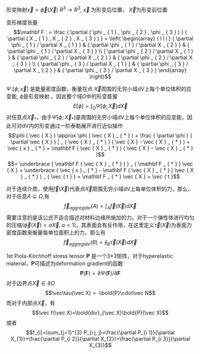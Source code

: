 形变映射$\vec x = \vec\phi(\vec X)$  $R^{3}\rightarrow R^{3}$, $\vec x$ 为形变后位置， $\vec X$为形变前位置

变形梯度张量
$$\mathbf F : = \frac { \partial ( \phi _ { 1 } , \phi _ { 2 } , \phi _ { 3 } ) } { \partial ( X _ { 1 } , X _ { 2 } , X _ { 3 } ) } = \left( \begin{array} { l l l } { \partial \phi _ { 1 } / \partial X _ { 1 } } & { \partial \phi _ { 1 } / \partial X _ { 2 } } & { \partial \phi _ { 1 } / \partial X _ { 3 } } \\ { \partial \phi _ { 2 } / \partial X _ { 1 } } & { \partial \phi _ { 2 } / \partial X _ { 2 } } & { \partial \phi _ { 2 } / \partial X _ { 3 } } \\ { \partial \phi _ { 3 } / \partial X _ { 1 } } & { \partial \phi _ { 3 } / \partial X _ { 2 } } & { \partial \phi _ { 3 } / \partial X _ { 3 } } \end{array} \right)$$

$\Psi$ $[\phi; \vec x]$ 是能量密度函数，衡量在点 $\vec X$周围的无穷小域dV上每个单位体积的应变能, $\phi$是形变映射 。因此整个域$\Omega$中的形变能量
$$E[\phi] = \int_\Omega \Psi[\phi; \vec X]d\vec X$$
对任意点$\vec X_*$，由于$\Psi[\phi; \vec X_*]$是周围的无穷小域dV上每个单位体积的应变能，因此可对dV内的形变通过一阶泰勒展开进行近似操作
$$\phi ( \vec { X } ) \approx \phi ( \vec { X } _ { * } ) + \frac { \partial \phi } { \partial \vec { X } } | _ { \vec { X } _ { * } } ( \vec { X } - \vec { X } _ { * } ) = \vec { x } _ { * } + \mathbf F ( \vec { X } _ { * } ) ( \vec { X } - \vec { X } _ { * } )$$
$$= \underbrace { \mathbf F ( \vec { X } _ { * } ) } _ { \mathbf F _ { * } } \vec { X } + \underbrace { \vec { x } _ { * } - \mathbf F ( \vec { X } _ { * } ) \vec { X } _ { * } } _ { \vec { t } } = \mathbf F _ { * } \vec { X } + \vec { t }$$

对于连续介质，使用$\vec f(\vec X)$代表点$\vec X$周围无穷小域dV上每单位体积的力，那么，对于任意$A\subseteq \Omega$,有
$$\vec f_{aggregate}(A) = \int_A \vec f(\vec X)d\vec X$$
需要注意的是该公式不适合描述对材料边缘所施加的力。对于一个弹性体进行均匀的压缩($\vec\phi(\vec X) = \alpha\vec X, \alpha<1$)，其表面会有反作用，在这里定义$\vec\tau(\vec X)$为表面力密度函数来衡量每单位面积上的力，那么有
$$\vec f_{aggregate}(B) = \oint_B \vec\tau(\vec X)d\vec X$$ 

1st Piola-Kirchhoff stress tensor $\mathbf P$ 是一个3*3矩阵，对于hyperelastic material，$\mathbf P$可描述为deformation gradient的函数
$$\mathbf{P}(\mathbf{F})=\partial \Psi(\mathbf{F}) / \partial \mathbf{F}$$
对于边界点$\vec X\in\partial\Omega$
$$\vec\tau(\vec X) = -\bold{P}\cdot\vec N$$
而对于内部点$\vec X$，有
$$\vec f(\vec X)=\bold{div}_{\vec X}\bold{P}(\vec X)$$
或者
$$f_{i}=\sum_{j=1}^{3} P_{i j, j}=\frac{\partial P_{i 1}}{\partial X_{1}}+\frac{\partial P_{i 2}}{\partial X_{2}}+\frac{\partial P_{i 3}}{\partial X_{3}}$$
